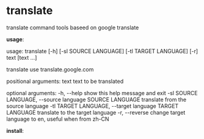 translate
=========

translate command tools baseed on google translate   

**usage**:

usage: translate [-h] [-sl SOURCE LANGUAGE] [-tl TARGET LANGUAGE] [-r]
                 text [text ...]

translate use translate.google.com

positional arguments:
  text                  text to be translated

optional arguments:
  -h, --help            show this help message and exit
  -sl SOURCE LANGUAGE, --source language SOURCE LANGUAGE
                        translate from the source language
  -tl TARGET LANGUAGE, --target language TARGET LANGUAGE
                        translate to the target language
  -r, --reverse         change target language to en, useful when from zh-CN


**install**:

